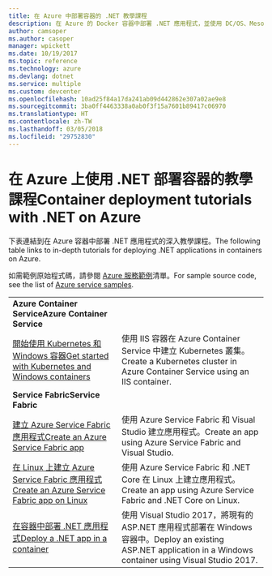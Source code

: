 ```yaml
---
title: 在 Azure 中部署容器的 .NET 教學課程
description: 在 Azure 的 Docker 容器中部署 .NET 應用程式，並使用 DC/OS、Mesos 或 Kubernetes 調整其大小。
author: camsoper
ms.author: casoper
manager: wpickett
ms.date: 10/19/2017
ms.topic: reference
ms.technology: azure
ms.devlang: dotnet
ms.service: multiple
ms.custom: devcenter
ms.openlocfilehash: 10ad25f84a17da241ab09d442862e307a02ae9e8
ms.sourcegitcommit: 3ba0ff4463338a0ab0f3f15a7601b89417c06970
ms.translationtype: HT
ms.contentlocale: zh-TW
ms.lasthandoff: 03/05/2018
ms.locfileid: "29752830"
---
```

# <a name="container-deployment-tutorials-with-net-on-azure"></a><span data-ttu-id="b1d5a-103">在 Azure 上使用 .NET 部署容器的教學課程</span><span class="sxs-lookup"><span data-stu-id="b1d5a-103">Container deployment tutorials with .NET on Azure</span></span>

<span data-ttu-id="b1d5a-104">下表連結到在 Azure 容器中部署 .NET 應用程式的深入教學課程。</span><span class="sxs-lookup"><span data-stu-id="b1d5a-104">The following table links to in-depth tutorials for deploying .NET applications in containers on Azure.</span></span>

<span data-ttu-id="b1d5a-105">如需範例原始程式碼，請參閱 [Azure 服務範例](https://azure.microsoft.com/resources/samples/?platform=dotnet)清單。</span><span class="sxs-lookup"><span data-stu-id="b1d5a-105">For sample source code, see the list of [Azure service samples](https://azure.microsoft.com/resources/samples/?platform=dotnet).</span></span>

| | |
|---|---|
| <span data-ttu-id="b1d5a-106">**Azure Container Service**</span><span class="sxs-lookup"><span data-stu-id="b1d5a-106">**Azure Container Service**</span></span> ||
| <span data-ttu-id="b1d5a-107">[開始使用 Kubernetes 和 Windows 容器][1]</span><span class="sxs-lookup"><span data-stu-id="b1d5a-107">[Get started with Kubernetes and Windows containers][1]</span></span> | <span data-ttu-id="b1d5a-108">使用 IIS 容器在 Azure Container Service 中建立 Kubernetes 叢集。</span><span class="sxs-lookup"><span data-stu-id="b1d5a-108">Create a Kubernetes cluster in Azure Container Service using an IIS container.</span></span>
|<span data-ttu-id="b1d5a-109">**Service Fabric**</span><span class="sxs-lookup"><span data-stu-id="b1d5a-109">**Service Fabric**</span></span>| |
| <span data-ttu-id="b1d5a-110">[建立 Azure Service Fabric 應用程式][2]</span><span class="sxs-lookup"><span data-stu-id="b1d5a-110">[Create an Azure Service Fabric app][2]</span></span> | <span data-ttu-id="b1d5a-111">使用 Azure Service Fabric 和 Visual Studio 建立應用程式。</span><span class="sxs-lookup"><span data-stu-id="b1d5a-111">Create an app using Azure Service Fabric and Visual Studio.</span></span> | 
| <span data-ttu-id="b1d5a-112">[在 Linux 上建立 Azure Service Fabric 應用程式][3]</span><span class="sxs-lookup"><span data-stu-id="b1d5a-112">[Create an Azure Service Fabric app on Linux][3]</span></span> | <span data-ttu-id="b1d5a-113">使用 Azure Service Fabric 和 .NET Core 在 Linux 上建立應用程式。</span><span class="sxs-lookup"><span data-stu-id="b1d5a-113">Create an  app using Azure Service Fabric and .NET Core on Linux.</span></span> | 
| <span data-ttu-id="b1d5a-114">[在容器中部署 .NET 應用程式][4]</span><span class="sxs-lookup"><span data-stu-id="b1d5a-114">[Deploy a .NET app in a container][4]</span></span> | <span data-ttu-id="b1d5a-115">使用 Visual Studio 2017，將現有的 ASP.NET 應用程式部署在 Windows 容器中。</span><span class="sxs-lookup"><span data-stu-id="b1d5a-115">Deploy an existing ASP.NET application in a Windows container using Visual Studio 2017.</span></span>  |

[1]: /azure/container-service/container-service-kubernetes-windows-walkthrough
[2]: /azure/service-fabric/service-fabric-create-your-first-application-in-visual-studio
[3]: /azure/service-fabric/service-fabric-get-started-containers
[4]: /azure/service-fabric/service-fabric-host-app-in-a-container
